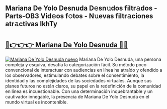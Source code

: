 ## Mariana De Yolo Desnuda D𝚎sn𝚞dos filtr𝚊dos - Parts-OB3 Vid𝚎os f𝚘tos - N𝚞evas filtr𝚊ciones atr𝚊ctivas IkhTy

# <h2><a href="http://mb7cj5g.tromn.icu/?c=Mariana+De+Yolo+Desnuda">🔗👉👉👉 Mariana De Yolo Desnuda 🔗🔗</a></h2>

[![Mariana De Yolo Desnuda nuevo](https://i.imgur.com/pEAQMta.gif)](http://mb7cj5g.tromn.icu/?c=Mariana+De+Yolo+Desnuda)
Mariana De Yolo Desnuda, una persona compleja y esquiva, desafía la categorización fácil. Su método poco convencional de interactuar con audiencias en línea ha atraído y ofendido a los observadores, estimulando debates sobre el consentimiento, la identidad y las complejidades de las sociedades virtuales. Aunque sus planes futuros no están claros, su papel en la redefinición de la comunidad en línea es incuestionable. Con una determinación inquebrantable y un cautivador innegable, la presencia de Mariana De Yolo Desnuda en el mundo virtual es incontenible.
